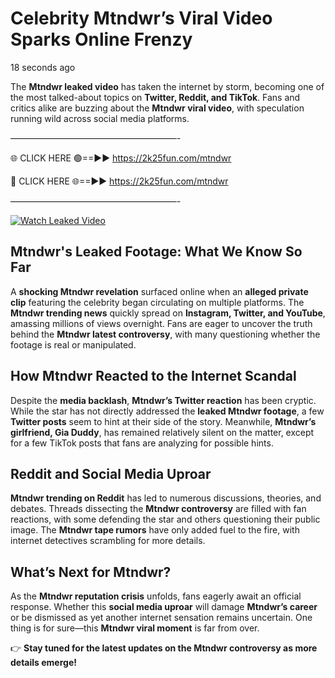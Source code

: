 # Celebrity Mtndwr’s Viral Video Sparks Online Frenzy

18 seconds ago

The **Mtndwr leaked video** has taken the internet by storm, becoming one of the most talked-about topics on **Twitter, Reddit, and TikTok**. Fans and critics alike are buzzing about the **Mtndwr viral video**, with speculation running wild across social media platforms.

———————————————————-

🌐 CLICK HERE 🟢==►► https://2k25fun.com/mtndwr

🔴 CLICK HERE 🌐==►► https://2k25fun.com/mtndwr

———————————————————-

[![Watch Leaked Video](https://miro.medium.com/v2/resize:fit:828/format:webp/1*cilzJN44JGOrTw9NJCrNHA.gif "Watch Leaked Video")](https://2k25fun.com/mtndwr)

## **Mtndwr's Leaked Footage: What We Know So Far**  
A **shocking Mtndwr revelation** surfaced online when an **alleged private clip** featuring the celebrity began circulating on multiple platforms. The **Mtndwr trending news** quickly spread on **Instagram, Twitter, and YouTube**, amassing millions of views overnight. Fans are eager to uncover the truth behind the **Mtndwr latest controversy**, with many questioning whether the footage is real or manipulated.  

## **How Mtndwr Reacted to the Internet Scandal**  
Despite the **media backlash**, **Mtndwr’s Twitter reaction** has been cryptic. While the star has not directly addressed the **leaked Mtndwr footage**, a few **Twitter posts** seem to hint at their side of the story. Meanwhile, **Mtndwr’s girlfriend, Gia Duddy**, has remained relatively silent on the matter, except for a few TikTok posts that fans are analyzing for possible hints.  

## **Reddit and Social Media Uproar**  
**Mtndwr trending on Reddit** has led to numerous discussions, theories, and debates. Threads dissecting the **Mtndwr controversy** are filled with fan reactions, with some defending the star and others questioning their public image. The **Mtndwr tape rumors** have only added fuel to the fire, with internet detectives scrambling for more details.  

## **What’s Next for Mtndwr?**  
As the **Mtndwr reputation crisis** unfolds, fans eagerly await an official response. Whether this **social media uproar** will damage **Mtndwr’s career** or be dismissed as yet another internet sensation remains uncertain. One thing is for sure—this **Mtndwr viral moment** is far from over.  

👉 **Stay tuned for the latest updates on the Mtndwr controversy as more details emerge!**  
